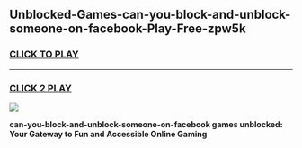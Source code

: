 
## Unblocked-Games-can-you-block-and-unblock-someone-on-facebook-Play-Free-zpw5k
<h3>
<a href="https://premium76.site?title=can-you-block-and-unblock-someone-on-facebook&ref=21A">CLICK TO PLAY</a></h3>
<hr>

<h3>
<a href="https://premium76.site?title=can-you-block-and-unblock-someone-on-facebook&ref=21A">CLICK 2 PLAY</a>
  
</h3>

<a href="https://premium76.site?title=can-you-block-and-unblock-someone-on-facebook&ref=21A"><img src="https://clearcache.store/games.png"></a>


**can-you-block-and-unblock-someone-on-facebook games unblocked: Your Gateway to Fun and Accessible Online Gaming**
